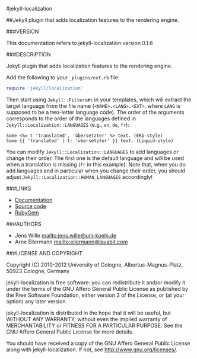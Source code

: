 #jekyll-localization

##Jekyll plugin that adds localization features to the rendering engine.

###VERSION

This documentation refers to jekyll-localization version 0.1.6


###DESCRIPTION

Jekyll plugin that adds localization features to the rendering engine.

Add the following to your `_plugins/ext.rb` file:

```ruby
require 'jekyll/localization'
```

Then start using `Jekyll::Filters#t` in your templates, which will extract
the target language from the file name (`<NAME>.<LANG>.<EXT>`,
where `LANG` is supposed to be a two-letter language code). The order
of the arguments corresponds to the order of the languages defined in
`Jekyll::Localization::LANGUAGES` (e.g., `en`, `de`, `fr`):

    Some <%= t 'translated', 'übersetzter' %> text. (ERb-style)
    Some {{ 'translated' | t: 'übersetzter' }} text. (Liquid-style)

You can modify `Jekyll::Localization::LANGUAGES` to add languages or change
their order. The first one is the default language and will be used when a
translation is missing (`fr` in this example). Note that, when you do add
languages and in particular when you change their order, you should adjust
`Jekyll::Localization::HUMAN_LANGUAGES` accordingly!


###LINKS

* [Documentation](http://rdoc.info/projects/blackwinter/jekyll-localization)
* [Source code](http://github.com/blackwinter/jekyll-localization)
* [RubyGem](http://rubygems.org/gems/jekyll-localization)


###AUTHORS

* Jens Wille <mailto:jens.wille@uni-koeln.de>
* Arne Eilermann <mailto:eilermann@lavabit.com>


###LICENSE AND COPYRIGHT

Copyright (C) 2010-2012 University of Cologne,
Albertus-Magnus-Platz, 50923 Cologne, Germany

jekyll-localization is free software: you can redistribute it and/or modify it
under the terms of the GNU Affero General Public License as published by the
Free Software Foundation, either version 3 of the License, or (at your option)
any later version.

jekyll-localization is distributed in the hope that it will be useful, but
WITHOUT ANY WARRANTY; without even the implied warranty of MERCHANTABILITY or
FITNESS FOR A PARTICULAR PURPOSE. See the GNU Affero General Public License
for more details.

You should have received a copy of the GNU Affero General Public License along
with jekyll-localization. If not, see <http://www.gnu.org/licenses/>.
